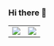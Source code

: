 ### Hi there 👋

<table border="0" cellpadding="0" cellspacing="0">
  <tr>
    <td><img src="https://github-readme-stats.vercel.app/api?username=lsw1991abc&theme=tokyonight&show_icons=true&hide_border=true" /></td>
    <td><img src="https://github-readme-stats.vercel.app/api/wakatime?username=lsw1991abc&theme=tokyonight&show_icons=true&hide_border=true&langs_count=5" /></td>
  </tr>
</table>

<!--
<td><img src="https://github-readme-stats.vercel.app/api/top-langs/?username=anuraghazra&layout=compact&theme=tokyonight&hide_border=true&langs_count=8" /></td>
![Most Used Languages](https://github-readme-stats.vercel.app/api/top-langs/?username=anuraghazra&layout=compact&theme=tokyonight)

![Wizard's wakatime stats](https://github-readme-stats.vercel.app/api/wakatime?username=lsw1991abc&theme=tokyonight)


**lsw1991abc/lsw1991abc** is a ✨ _special_ ✨ repository because its `README.md` (this file) appears on your GitHub profile.

Here are some ideas to get you started:

- 🔭 I’m currently working on ...
- 🌱 I’m currently learning ...
- 👯 I’m looking to collaborate on ...
- 🤔 I’m looking for help with ...
- 💬 Ask me about ...
- 📫 How to reach me: ...
- 😄 Pronouns: ...
- ⚡ Fun fact: ...
-->
